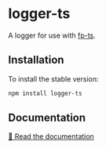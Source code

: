 # logger-ts

A logger for use with [fp-ts].

## Installation

To install the stable version:

```sh
npm install logger-ts
```

## Documentation

[📘 Read the documentation][docs]

[docs]: https://thewilkybarkid.github.io/logger-ts/
[fp-ts]: https://gcanti.github.io/fp-ts/
